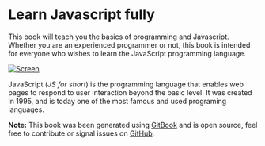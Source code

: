 Learn Javascript fully
======

This book will teach you the basics of programming and Javascript. Whether you are an experienced programmer or not, this book is intended for everyone who wishes to learn the JavaScript programming language.

[![Screen](https://raw.github.com/GitbookIO/javascript/master/assets/intro.png)](https://raw.github.com/GitbookIO/javascript/master/assets/intro.png)

JavaScript (*JS for short*) is the programming language that enables web pages to respond to user interaction beyond the basic level. It was created in 1995, and is today one of the most famous and used programing languages.


**Note:** This book was been generated using [GitBook](http://www.gitbook.io) and is open source, feel free to contribute or signal issues on [GitHub](https://github.com/GitbookIO/javascript).
